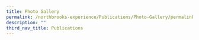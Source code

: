 ```yaml
---
title: Photo Gallery
permalink: /northbrooks-experience/Publications/Photo-Gallery/permalink/
description: ""
third_nav_title: Publications
---
```

